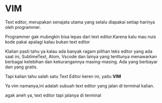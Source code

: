 # VIM

Text editor, merupakan senajata utama yang selalu diapakai setiap harinya oleh programmer.

Programmer gak mubngkin bisa lepas dari text editor.Karena kalu mau nuis kode pakai apalagi kalau bukan text editor

Klalian pasti tahu ya kalau ada banyak ragam pilihan teks editor yang ada saat ini, SublimeText, Atom, Vscode dan lainya yang tenttunya menawarkan berbagai kelebihan dan kekurangannya masing-masing. Ada yang berbayar dan yang gratis.

Tapi kalian tahu salah satu Text Editor keren ini, yaitu **VIM**

Ya vim namanya,ini adalah subuah text editor yang jalan di terminal kalian.

agak aneh ya, text editor tapi jalanya di terminal